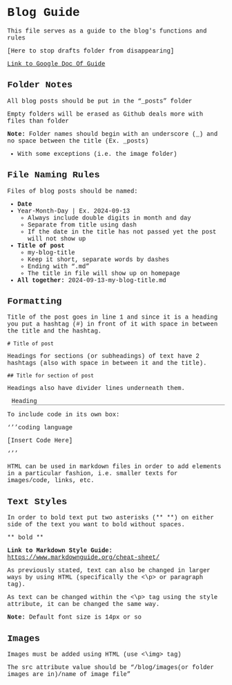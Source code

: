 <head>
    <style>
        body {
            font-family: Courier;
            # background-color: white;
            # color: black
        }
        #ex_heading {
            margin-left: 10px;
            border-bottom: 0.2px solid gray;
        }
    </style>

</head>


# Blog Guide

This file serves as a guide to the blog's functions and rules

[Here to stop drafts folder from disappearing]

<a href="https://docs.google.com/document/d/1gA2eBKCtSg0oXs_ZoYT_jtb-ClJofTeQS77e2w4IIH0/edit?usp=sharing">Link to Google Doc Of Guide</a>

## Folder Notes

All blog posts should be put in the “_posts” folder

Empty folders will be erased as Github deals more with files than folder

**Note:** Folder names should begin with an underscore (_) and no space between the title (Ex. _posts)
- With some exceptions (i.e. the image folder)

## File Naming Rules

Files of blog posts should be named:
- **Date**
- Year-Month-Day | Ex. 2024-09-13
    - Always include double digits in month and day
    - Separate from title using dash 
    - If the date in the title has not passed yet the post will not show up
- **Title of post**
    - my-blog-title
    - Keep it short, separate words by dashes
    - Ending with “.md”
    - The title in file will show up on homepage
- **All together:** 2024-09-13-my-blog-title.md 

## Formatting

Title of the post goes in line 1 and since it is a heading you put a hashtag (#) in front of it with space in between the title and the hashtag.

    # Title of post

Headings for sections (or subheadings) of text have 2 hashtags (also with space in between it and the title).

    ## Title for section of post

Headings also have divider lines underneath them.
	
<p id="ex_heading">Heading</p>

To include code in its own box:

‘’’coding language

[Insert Code Here] 

‘’’

HTML can be used in markdown files in order to add elements in a particular fashion, i.e. smaller texts for images/code, links, etc.

## Text Styles

In order to bold text put two asterisks (** **) on either side of the text you want to bold without spaces.

** bold ** 

**Link to Markdown Style Guide:** https://www.markdownguide.org/cheat-sheet/

As previously stated, text can also be changed in larger ways by using HTML (specifically the <\p> or paragraph tag).

As text can be changed within the <\p> tag using the style attribute, it can be changed the same way.

**Note:** Default font size is 14px or so

## Images

Images must be added using HTML (use <\img> tag) 

The src attribute value should be “/blog/images(or folder images are in)/name of image file” 
